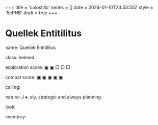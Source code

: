 +++
title = 'colostillo'
series = []
date = 2024-01-10T23:53:50Z
style = '5ePHB'
draft = true
+++

# Quellek Entitilitus

name: Quellek Entitilitus

class: helmed

exploration score: &#x25A3; &#x25A3; &squ; &squ; &squ;

combat score: &#x25A3; &#x25A3; &#x25A3; &#x25A3; &#x25A3;

calling:

nature: <span style=“color:red”>J &diams;</span>. sly, strategic and always planning

look:

inventory: